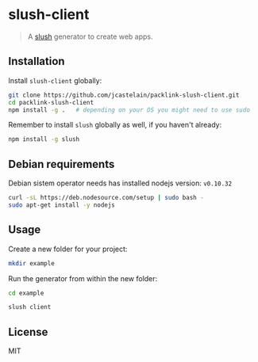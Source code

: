 slush-client
=============

> A [slush](http://klei.github.io/slush/) generator to create web apps.

## Installation

Install `slush-client` globally:

```bash
git clone https://github.com/jcastelain/packlink-slush-client.git
cd packlink-slush-client
npm install -g .   # depending on your OS you might need to use sudo
```

Remember to install `slush` globally as well, if you haven't already:

```bash
npm install -g slush
```

## Debian requirements
Debian sistem operator needs has installed nodejs version: `v0.10.32`

```bash
curl -sL https://deb.nodesource.com/setup | sudo bash -
sudo apt-get install -y nodejs
```

## Usage

Create a new folder for your project:

```bash
mkdir example
```

Run the generator from within the new folder:

```bash
cd example

slush client
```

## License

MIT
